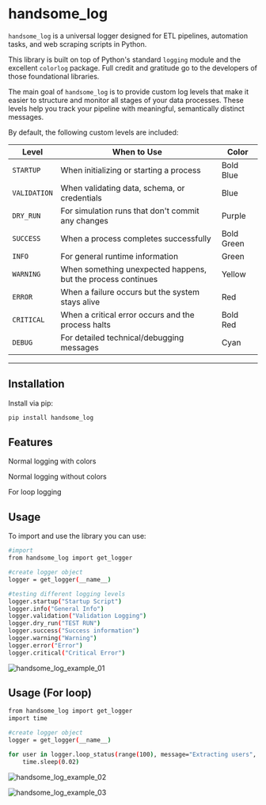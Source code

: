 # handsome_log

`handsome_log` is a universal logger designed for ETL pipelines, automation tasks, and web scraping scripts in Python.

This library is built on top of Python's standard `logging` module and the excellent `colorlog` package. Full credit and gratitude go to the developers of those foundational libraries.

The main goal of `handsome_log` is to provide custom log levels that make it easier to structure and monitor all stages of your data processes. These levels help you track your pipeline with meaningful, semantically distinct messages.

By default, the following custom levels are included:

| Level        | When to Use                                         | Color        |
|--------------|------------------------------------------------------|--------------|
| `STARTUP`    | When initializing or starting a process              | Bold Blue    |
| `VALIDATION` | When validating data, schema, or credentials         | Blue         |
| `DRY_RUN`    | For simulation runs that don't commit any changes    | Purple       |
| `SUCCESS`    | When a process completes successfully                | Bold Green   |
| `INFO`       | For general runtime information                      | Green        |
| `WARNING`    | When something unexpected happens, but the process continues | Yellow  |
| `ERROR`      | When a failure occurs but the system stays alive     | Red          |
| `CRITICAL`   | When a critical error occurs and the process halts   | Bold Red     |
| `DEBUG`      | For detailed technical/debugging messages            | Cyan         |

---

## Installation

Install via pip:

```bash
pip install handsome_log
```

## Features
Normal logging with colors

Normal logging without colors

For loop logging

## Usage 
To import and use the library you can use: 

```bash
#import
from handsome_log import get_logger 

#create logger object
logger = get_logger(__name__)

#testing different logging levels
logger.startup("Startup Script")
logger.info("General Info")
logger.validation("Validation Logging")
logger.dry_run("TEST RUN")
logger.success("Success information")
logger.warning("Warning")
logger.error("Error")
logger.critical("Critical Error")
```

![handsome_log_example_01](https://github.com/user-attachments/assets/dacbad77-5f89-410a-83bd-1e622f68e0ed)

## Usage (For loop)

```bash
from handsome_log import get_logger
import time

#create logger object
logger = get_logger(__name__)

for user in logger.loop_status(range(100), message="Extracting users", show_percent=True):
    time.sleep(0.02)
```
![handsome_log_example_02](https://github.com/user-attachments/assets/8099694f-7da4-4446-9e7a-0539c9175305)

![handsome_log_example_03](https://github.com/user-attachments/assets/2e036d1b-a26c-41f7-a0ce-5437ca007a75)





